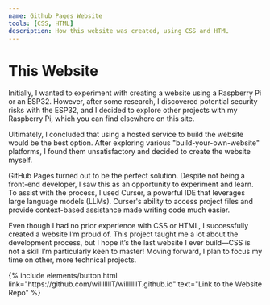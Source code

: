 ```yaml
---
name: Github Pages Website
tools: [CSS, HTML]
description: How this website was created, using CSS and HTML
---
```


# This Website

Initially, I wanted to experiment with creating a website using a Raspberry Pi or an ESP32. However, after some research, I discovered potential security risks with the ESP32, and I decided to explore other projects with my Raspberry Pi, which you can find elsewhere on this site.

Ultimately, I concluded that using a hosted service to build the website would be the best option. After exploring various "build-your-own-website" platforms, I found them unsatisfactory and decided to create the website myself.

GitHub Pages turned out to be the perfect solution. Despite not being a front-end developer, I saw this as an opportunity to experiment and learn. To assist with the process, I used Curser, a powerful IDE that leverages large language models (LLMs). Curser's ability to access project files and provide context-based assistance made writing code much easier.

Even though I had no prior experience with CSS or HTML, I successfully created a website I’m proud of. This project taught me a lot about the development process, but I hope it’s the last website I ever build—CSS is not a skill I’m particularly keen to master! Moving forward, I plan to focus my time on other, more technical projects.

<p class="text-center">
{% include elements/button.html link="https://github.com/willlllllT/willlllllT.github.io" text="Link to the Website Repo" %}
</p>
